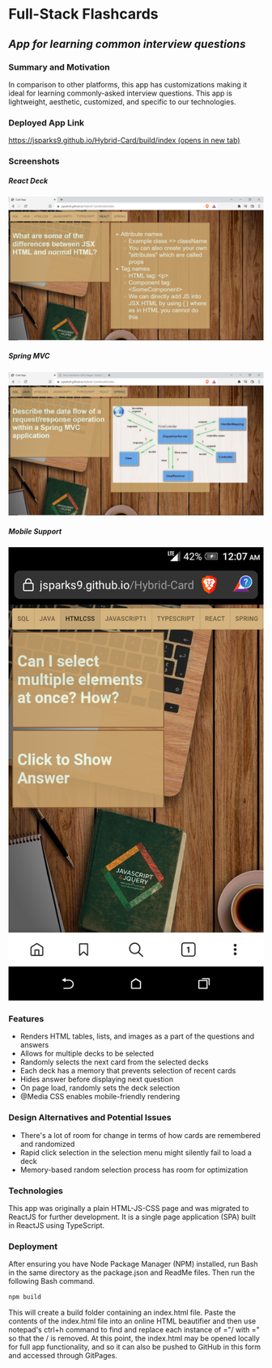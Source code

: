 # Full-Stack Flashcards
## _App for learning common interview questions_

### Summary and Motivation
In comparison to other platforms, this app has customizations making it ideal for learning commonly-asked interview questions. This app is lightweight, aesthetic, customized, and specific to our technologies. 

### Deployed App Link
<div>
<a href="https://jsparks9.github.io/Hybrid-Card/build/index" target="_blank">https://jsparks9.github.io/Hybrid-Card/build/index (opens in new tab)</a>
</div>

### Screenshots
##### React Deck
![React Deck](https://raw.githubusercontent.com/jsparks9/Hybrid-Card/main/imgs/sc1.png)

##### Spring MVC
![Spring Deck](https://raw.githubusercontent.com/jsparks9/Hybrid-Card/main/imgs/sc2.png)

##### Mobile Support
![Mobile Support](https://raw.githubusercontent.com/jsparks9/Hybrid-Card/main/imgs/sc3.png)

### Features
- Renders HTML tables, lists, and images as a part of the questions and answers
- Allows for multiple decks to be selected
- Randomly selects the next card from the selected decks
- Each deck has a memory that prevents selection of recent cards
- Hides answer before displaying next question
- On page load, randomly sets the deck selection
- @Media CSS enables mobile-friendly rendering

### Design Alternatives and Potential Issues

- There's a lot of room for change in terms of how cards are remembered and randomized
- Rapid click selection in the selection menu might silently fail to load a deck
- Memory-based random selection process has room for optimization

### Technologies 
This app was originally a plain HTML-JS-CSS page and was migrated to ReactJS for further development. It is a single page application (SPA) built in ReactJS using TypeScript. 

### Deployment
After ensuring you have Node Package Manager (NPM) installed, run Bash in the same directory as the package.json and ReadMe files. Then run the following Bash command.
```sh
npm build
```
This will create a build folder containing an index.html file. Paste the contents of the index.html file into an online HTML beautifier and then use notepad's ctrl+h command to find and replace each instance of ="/ with =" so that the / is removed. At this point, the index.html may be opened locally for full app functionality, and so it can also be pushed to GitHub in this form and accessed through GitPages. 
